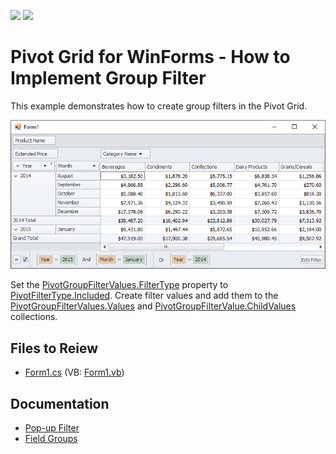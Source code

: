 <!-- default badges list -->
[![](https://img.shields.io/badge/Open_in_DevExpress_Support_Center-FF7200?style=flat-square&logo=DevExpress&logoColor=white)](https://supportcenter.devexpress.com/ticket/details/E4581)
[![](https://img.shields.io/badge/📖_How_to_use_DevExpress_Examples-e9f6fc?style=flat-square)](https://docs.devexpress.com/GeneralInformation/403183)
<!-- default badges end -->

# Pivot Grid for WinForms - How to Implement Group Filter

This example demonstrates how to create group filters in the Pivot Grid. 

![Pivot Grid](./images/pivotgrid.png)

Set the [PivotGroupFilterValues.FilterType](https://docs.devexpress.com/CoreLibraries/DevExpress.XtraPivotGrid.PivotGroupFilterValues.FilterType) property to [PivotFilterType.Included](https://docs.devexpress.com/CoreLibraries/DevExpress.XtraPivotGrid.PivotFilterType). Create filter values and add them to the [PivotGroupFilterValues.Values](https://docs.devexpress.com/CoreLibraries/DevExpress.XtraPivotGrid.PivotGroupFilterValues.Values) and [PivotGroupFilterValue.ChildValues](https://docs.devexpress.com/CoreLibraries/DevExpress.XtraPivotGrid.PivotGroupFilterValue.ChildValues) collections.

## Files to Reiew

* [Form1.cs](./CS/GroupFilter/Form1.cs) (VB: [Form1.vb](./VB/GroupFilter/Form1.vb))

## Documentation

- [Pop-up Filter](https://docs.devexpress.com/WindowsForms/8554/controls-and-libraries/pivot-grid/data-shaping/filtering/pop-up-filter)
- [Field Groups](https://docs.devexpress.com/WindowsForms/1958/controls-and-libraries/pivot-grid/layout/field-groups)

